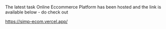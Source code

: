 The latest task Online Eccommerce Platform has been hosted and the link is available below - do check out

https://simp-ecom.vercel.app/

